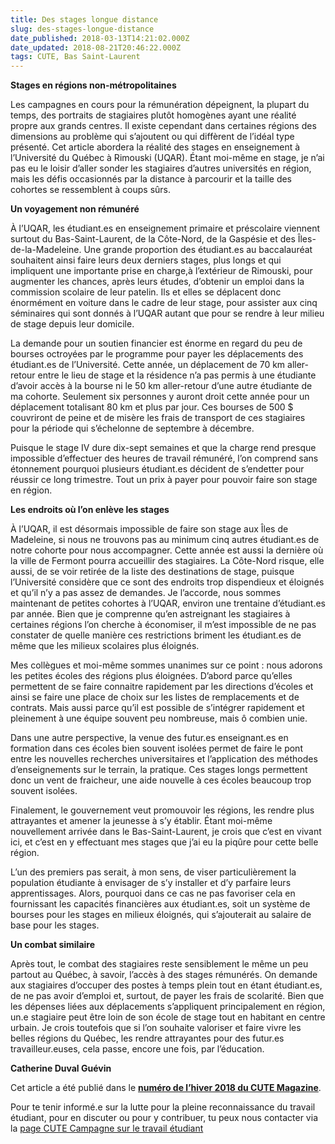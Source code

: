 ```yaml
---
title: Des stages longue distance
slug: des-stages-longue-distance
date_published: 2018-03-13T14:21:02.000Z
date_updated: 2018-08-21T20:46:22.000Z
tags: CUTE, Bas Saint-Laurent
---
```


**Stages en régions non-métropolitaines**

Les campagnes en cours pour la rémunération dépeignent, la plupart du temps, des portraits de stagiaires plutôt homogènes ayant une réalité propre aux grands centres. Il existe cependant dans certaines régions des dimensions au problème qui s’ajoutent ou qui diffèrent de l’idéal type présenté. Cet article abordera la réalité des stages en enseignement à l’Université du Québec à Rimouski (UQAR). Étant moi-même en stage, je n’ai pas eu le loisir d’aller sonder les stagiaires d’autres universités en région, mais les défis occasionnés par la distance à parcourir et la taille des cohortes se ressemblent à coups sûrs.

**Un voyagement non rémunéré**

À l’UQAR, les étudiant.es en enseignement primaire et préscolaire viennent surtout du Bas-Saint-Laurent, de la Côte-Nord, de la Gaspésie et des Îles-de-la-Madeleine. Une grande proportion des étudiant.es au baccalauréat souhaitent ainsi faire leurs deux derniers stages, plus longs et qui impliquent une importante prise en charge,à l’extérieur de Rimouski, pour augmenter les chances, après leurs études, d’obtenir un emploi dans la commission scolaire de leur patelin. Ils et elles se déplacent donc énormément en voiture dans le cadre de leur stage, pour assister aux cinq séminaires qui sont donnés à l’UQAR autant que pour se rendre à leur milieu de stage depuis leur domicile.

La demande pour un soutien financier est énorme en regard du peu de bourses octroyées par le programme pour payer les déplacements des étudiant.es de l’Université. Cette année, un déplacement de 70 km aller-retour entre le lieu de stage et la résidence n’a pas permis à une étudiante d’avoir accès à la bourse ni le 50 km aller-retour d’une autre étudiante de ma cohorte. Seulement six personnes y auront droit cette année pour un déplacement totalisant 80 km et plus par jour. Ces bourses de 500 $ couvriront de peine et de misère les frais de transport de ces stagiaires pour la période qui s’échelonne de septembre à décembre.

Puisque le stage IV dure dix-sept semaines et que la charge rend presque impossible d’effectuer des heures de travail rémunéré, l’on comprend sans étonnement pourquoi plusieurs étudiant.es décident de s’endetter pour réussir ce long trimestre. Tout un prix à payer pour pouvoir faire son stage en région.

**Les endroits où l’on enlève les stages**

À l’UQAR, il est désormais impossible de faire son stage aux Îles de Madeleine, si nous ne trouvons pas au minimum cinq autres étudiant.es de notre cohorte pour nous accompagner. Cette année est aussi la dernière où la ville de Fermont pourra accueillir des stagiaires. La Côte-Nord risque, elle aussi, de se voir retirée de la liste des destinations de stage, puisque l’Université considère que ce sont des endroits trop dispendieux et éloignés et qu’il n’y a pas assez de demandes. Je l’accorde, nous sommes maintenant de petites cohortes à l’UQAR, environ une trentaine d’étudiant.es par année. Bien que je comprenne qu’en astreignant les stagiaires à certaines régions l’on cherche à économiser, il m’est impossible de ne pas constater de quelle manière ces restrictions briment les étudiant.es de même que les milieux scolaires plus éloignés.

Mes collègues et moi-même sommes unanimes sur ce point : nous adorons les petites écoles des régions plus éloignées. D’abord parce qu’elles permettent de se faire connaitre rapidement par les directions d’écoles et ainsi se faire une place de choix sur les listes de remplacements et de contrats. Mais aussi parce qu’il est possible de s’intégrer rapidement et pleinement à une équipe souvent peu nombreuse, mais ô combien unie.

Dans une autre perspective, la venue des futur.es enseignant.es en formation dans ces écoles bien souvent isolées permet de faire le pont entre les nouvelles recherches universitaires et l’application des méthodes d’enseignements sur le terrain, la pratique. Ces stages longs permettent donc un vent de fraicheur, une aide nouvelle à ces écoles beaucoup trop souvent isolées.

Finalement, le gouvernement veut promouvoir les régions, les rendre plus attrayantes et amener la jeunesse à s’y établir. Étant moi-même nouvellement arrivée dans le Bas-Saint-Laurent, je crois que c’est en vivant ici, et c’est en y effectuant mes stages que j’ai eu la piqûre pour cette belle région.

L’un des premiers pas serait, à mon sens, de viser particulièrement la population étudiante à envisager de s’y installer et d’y parfaire leurs apprentissages. Alors, pourquoi dans ce cas ne pas favoriser cela en fournissant les capacités financières aux étudiant.es, soit un système de bourses pour les stages en milieux éloignés, qui s’ajouterait au salaire de base pour les stages.

**Un combat similaire**

Après tout, le combat des stagiaires reste sensiblement le même un peu partout au Québec, à savoir, l’accès à des stages rémunérés. On demande aux stagiaires d’occuper des postes à temps plein tout en étant étudiant.es, de ne pas avoir d’emploi et, surtout, de payer les frais de scolarité. Bien que les dépenses liées aux déplacements s’appliquent principalement en région, un.e stagiaire peut être loin de son école de stage tout en habitant en centre urbain. Je crois toutefois que si l’on souhaite valoriser et faire vivre les belles régions du Québec, les rendre attrayantes pour des futur.es travailleur.euses, cela passe, encore une fois, par l’éducation.

**Catherine Duval Guévin**

Cet article a été publié dans le **[numéro de l’hiver 2018 du CUTE Magazine](https://issuu.com/cute-mv/docs/cute_magazine_-_hiver_2018)**.

Pour te tenir informé.e sur la lutte pour la pleine reconnaissance du travail étudiant, pour en discuter ou pour y contribuer, tu peux nous contacter via la [page CUTE Campagne sur le travail étudiant](https://www.facebook.com/campagnetravailetudiant/)
